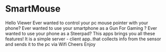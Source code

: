 # SmartMouse
Hello Viewer 
Ever wanted to control your pc mouse pointer with your phone?
Ever wanted to use your smartphone as a Gun For Gaming ?
Ever wanted to use your phone as a Steerpad?
This apps brings you all these features!
It is a simple server - client app..that collects info from the sensor and sends it to the pc via Wifi
Cheers
Enjoy

